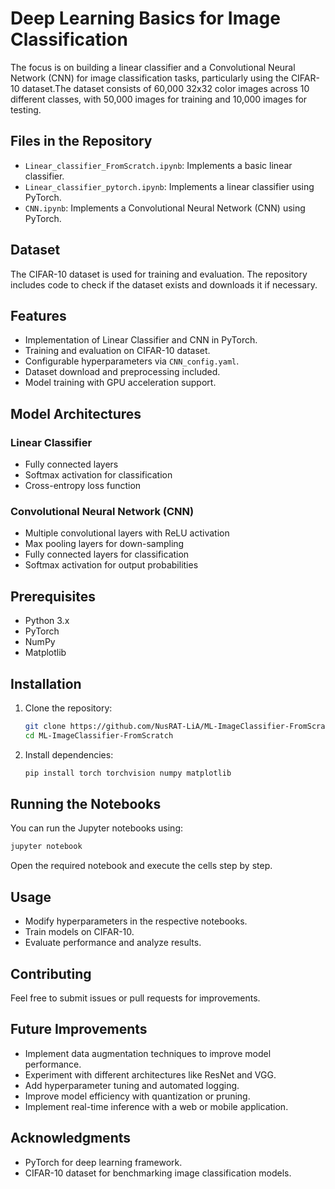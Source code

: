# Deep Learning Basics for Image Classification 

The focus is on building a linear classifier and a Convolutional Neural Network (CNN) for image classification tasks, particularly using the CIFAR-10 dataset.The dataset consists of 60,000 32x32 color images across 10 different classes, with 50,000 images for training and 10,000 images for testing.

## Files in the Repository

- `Linear_classifier_FromScratch.ipynb`: Implements a basic linear classifier.
- `Linear_classifier_pytorch.ipynb`: Implements a linear classifier using PyTorch.
- `CNN.ipynb`: Implements a Convolutional Neural Network (CNN) using PyTorch.

## Dataset

The CIFAR-10 dataset is used for training and evaluation. The repository includes code to check if the dataset exists and downloads it if necessary.

## Features
- Implementation of Linear Classifier and CNN in PyTorch.
- Training and evaluation on CIFAR-10 dataset.
- Configurable hyperparameters via `CNN_config.yaml`.
- Dataset download and preprocessing included.
- Model training with GPU acceleration support.

## Model Architectures
### Linear Classifier
- Fully connected layers
- Softmax activation for classification
- Cross-entropy loss function

### Convolutional Neural Network (CNN)
- Multiple convolutional layers with ReLU activation
- Max pooling layers for down-sampling
- Fully connected layers for classification
- Softmax activation for output probabilities

## Prerequisites

- Python 3.x
- PyTorch
- NumPy
- Matplotlib

## Installation

1. Clone the repository:
   ```bash
   git clone https://github.com/NusRAT-LiA/ML-ImageClassifier-FromScratch.git
   cd ML-ImageClassifier-FromScratch
   ```
2. Install dependencies:
   ```bash
   pip install torch torchvision numpy matplotlib
   ```

## Running the Notebooks

You can run the Jupyter notebooks using:
```bash
jupyter notebook
```
Open the required notebook and execute the cells step by step.

## Usage

- Modify hyperparameters in the respective notebooks.
- Train models on CIFAR-10.
- Evaluate performance and analyze results.

## Contributing
Feel free to submit issues or pull requests for improvements.

## Future Improvements
- Implement data augmentation techniques to improve model performance.
- Experiment with different architectures like ResNet and VGG.
- Add hyperparameter tuning and automated logging.
- Improve model efficiency with quantization or pruning.
- Implement real-time inference with a web or mobile application.


## Acknowledgments
- PyTorch for deep learning framework.
- CIFAR-10 dataset for benchmarking image classification models.

